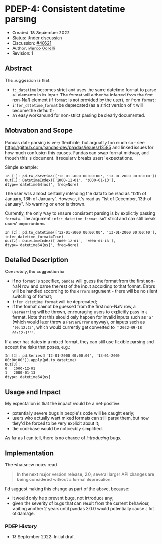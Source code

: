 # PDEP-4: Consistent datetime parsing

- Created: 18 September 2022
- Status: Under discussion
- Discussion: [#48621](https://github.com/pandas-dev/pandas/pull/48621)
- Author: [Marco Gorelli](https://github.com/MarcoGorelli)
- Revision: 1

## Abstract

The suggestion is that:
- ``to_datetime`` becomes strict and uses the same datetime format to parse all elements in its input.
  The format will either be inferred from the first non-NaN element (if `format` is not provided by the user), or from
  `format`;
- ``infer_datetime_format`` be deprecated (as a strict version of it will become the default);
- an easy workaround for non-strict parsing be clearly documented.

## Motivation and Scope

Pandas date parsing is very flexibible, but arguably too much so - see
https://github.com/pandas-dev/pandas/issues/12585 and linked issues for how
much confusion this causes. Pandas can swap format midway, and though this
is document, it regularly breaks users' expectations.

Simple example:
```ipython
In [1]: pd.to_datetime(['12-01-2000 00:00:00', '13-01-2000 00:00:00'])
Out[1]: DatetimeIndex(['2000-12-01', '2000-01-13'], dtype='datetime64[ns]', freq=None)
```
The user was almost certainly intending the data to be read as "12th of January, 13th of January".
However, it's read as "1st of December, 13th of January". No warning or error is thrown.

Currently, the only way to ensure consistent parsing is by explicitly passing
``format=``. The argument ``infer_datetime_format``
isn't strict and can still break users' expectations.

```ipython
In [2]: pd.to_datetime(['12-01-2000 00:00:00', '13-01-2000 00:00:00'], infer_datetime_format=True)
Out[2]: DatetimeIndex(['2000-12-01', '2000-01-13'], dtype='datetime64[ns]', freq=None)
```

## Detailed Description

Concretely, the suggestion is:
- if no ``format`` is specified, ``pandas`` will guess the format from the first non-NaN row
  and parse the rest of the input according to that format. Errors will be handled
  according to the ``errors`` argument - there will be no silent switching of format;
- ``infer_datetime_format`` will be deprecated;
- if the format cannot be guessed from the first non-NaN row, a ``UserWarning`` will be thrown,
  encouraging users to explicitly pass in a format.
  Note that this should only happen for invalid inputs such as `'a'`
  (which would later throw a ``ParserError`` anyway), or inputs such as ``'00:12:13'``,
  which would currently get converted to ``''2022-09-18 00:12:13''``.

If a user has dates in a mixed format, they can still use flexible parsing and accept
the risks that poses, e.g.:
```ipython
In [3]: pd.Series(['12-01-2000 00:00:00', '13-01-2000 00:00:00']).apply(pd.to_datetime)
Out[3]:
0   2000-12-01
1   2000-01-13
dtype: datetime64[ns]
```

## Usage and Impact

My expectation is that the impact would be a net-positive:
- potentially severe bugs in people's code will be caught early;
- users who actually want mixed formats can still parse them, but now they'd be forced to be
  very explicit about it;
- the codebase would be noticeably simplified.

As far as I can tell, there is no chance of _introducing_ bugs.

## Implementation

The whatsnew notes read

> In the next major version release, 2.0, several larger API changes are being considered without a formal deprecation.

I'd suggest making this change as part of the above, because:
- it would only help prevent bugs, not introduce any;
- given the severity of bugs that can result from the current behaviour, waiting another 2 years until pandas 3.0.0
  would potentially cause a lot of damage.

### PDEP History

- 18 September 2022: Initial draft
